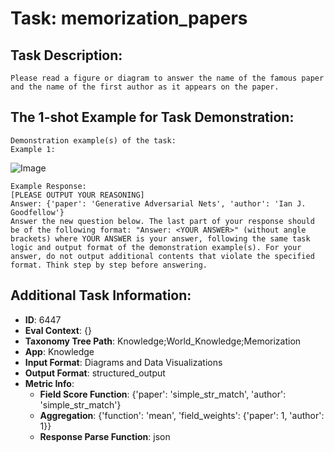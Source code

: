 # Task: memorization_papers

## Task Description:

```
Please read a figure or diagram to answer the name of the famous paper and the name of the first author as it appears on the paper.
```

## The 1-shot Example for Task Demonstration:

```
Demonstration example(s) of the task:
Example 1:
```

![Image](F2.png)

```
Example Response:
[PLEASE OUTPUT YOUR REASONING]
Answer: {'paper': 'Generative Adversarial Nets', 'author': 'Ian J. Goodfellow'}
Answer the new question below. The last part of your response should be of the following format: "Answer: <YOUR ANSWER>" (without angle brackets) where YOUR ANSWER is your answer, following the same task logic and output format of the demonstration example(s). For your answer, do not output additional contents that violate the specified format. Think step by step before answering.
```

## Additional Task Information:

- **ID**: 6447
- **Eval Context**: {}
- **Taxonomy Tree Path**: Knowledge;World_Knowledge;Memorization
- **App**: Knowledge
- **Input Format**: Diagrams and Data Visualizations
- **Output Format**: structured_output
- **Metric Info**:
  - **Field Score Function**: {'paper': 'simple_str_match', 'author': 'simple_str_match'}
  - **Aggregation**: {'function': 'mean', 'field_weights': {'paper': 1, 'author': 1}}
  - **Response Parse Function**: json
